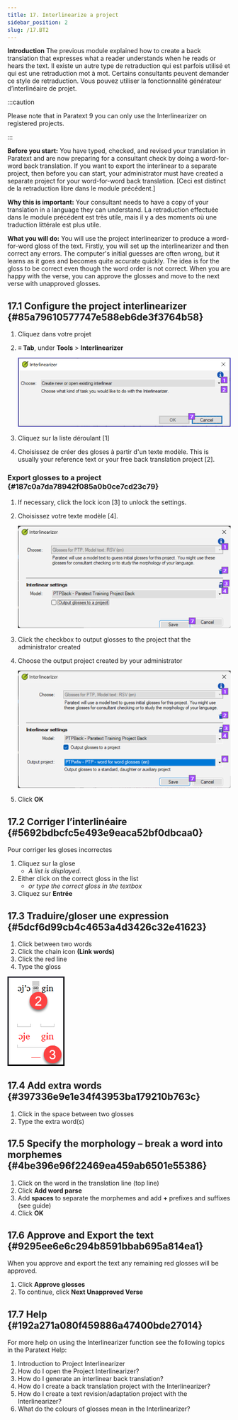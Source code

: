 ```yaml
---
title: 17. Interlinearize a project
sidebar_position: 2
slug: /17.BT2
---
```




**Introduction**  The previous module explained how to create a back translation that expresses what a reader understands when he reads or hears the text. Il existe un autre type de retraduction qui est parfois utilisé et qui est une retraduction mot à mot. Certains consultants peuvent demander ce style de retraduction. Vous pouvez utiliser la fonctionnalité générateur d’interlinéaire de projet.


:::caution

Please note that in Paratext 9 you can only use the Interlinearizer on registered projects.

:::




**Before you start:** You have typed, checked, and revised your translation in Paratext and are now preparing for a consultant check by doing a word-for-word back translation. If you want to export the interlinear to a separate project, then before you can start, your administrator must have created a separate project for your word-for-word back translation. [Ceci est distinct de la retraduction libre dans le module précédent.]


**Why this is important:** Your consultant needs to have a copy of your translation in a language they can understand. La retraduction effectuée dans le module précédent est très utile, mais il y a des moments où une traduction littérale est plus utile.


**What you will do:** You will use the project interlinearizer to produce a word-for-word gloss of the text. Firstly, you will set up the interlinearizer and then correct any errors. The computer's initial guesses are often wrong, but it learns as it goes and becomes quite accurate quickly. The idea is for the gloss to be correct even though the word order is not correct. When you are happy with the verse, you can approve the glosses and move to the next verse with unapproved glosses.


## 17.1 Configure the project interlinearizer {#85a79610577747e588eb6de3f3764b58}

1. Cliquez dans votre projet
1. **≡ Tab**, under **Tools** &gt; **Interlinearizer**

    ![](./1905854111.png)

1. Cliquez sur la liste déroulant [1]
1. Choisissez de créer des gloses à partir d'un texte modèle. This is usually your reference text or your free back translation project [2].

### Export glosses to a project {#187c0a7da78942f085a0b0ce7cd23c79}

1. If necessary, click the lock icon [3] to unlock the settings.
1. Choisissez votre texte modèle [4].

    ![](./1443407551.png)

1. Click the checkbox to output glosses to the project that the administrator created
1. Choose the output project created by your administrator

    ![](./310119566.png)

1. Click **OK**

## 17.2 Corriger l’interlinéaire {#5692bdbcfc5e493e9eaca52bf0dbcaa0}


Pour corriger les gloses incorrectes

1. Cliquez sur la glose
    - _A list is displayed_.
1. Either click on the correct gloss in the list
    - _or type the correct gloss in the textbox_
1. Cliquez sur **Entrée**

## 17.3 Traduire/gloser une expression {#5dcf6d99cb4c4653a4d3426c32e41623}


<div class='notion-row'>
<div class='notion-column' style={{width: 'calc((100% - (min(32px, 4vw) * 1)) * 0.5)'}}>

1. Click between two words
2. Click the chain icon  **(Link words)**
3. Click the red line
4. Type the gloss




</div><div className='notion-spacer'></div>

<div class='notion-column' style={{width: 'calc((100% - (min(32px, 4vw) * 1)) * 0.5)'}}>

![](./576503207.png)

</div><div className='notion-spacer'></div>
</div>

## 17.4 Add extra words {#397336e9e1e34f43953ba179210b763c}

1. Click in the space between two glosses
1. Type the extra word(s)

## 17.5 Specify the morphology – break a word into morphemes {#4be396e96f22469ea459ab6501e55386}

1. Click on the word in the translation line (top line)
1. Click **Add word parse**
1. Add **spaces** to separate the morphemes and add **+** prefixes and suffixes (see guide)
1. Click **OK**

## 17.6 Approve and Export the text {#9295ee6e6c294b8591bbab695a814ea1}


When you approve and export the text any remaining red glosses will be approved.

1. Click **Approve glosses**
1. To continue, click **Next Unapproved Verse**

## 17.7 Help {#192a271a080f459886a47400bde27014}


For more help on using the Interlinearizer function see the following topics in the Paratext Help:

1. Introduction to Project Interlinearizer
1. How do I open the Project Interlinearizer?
1. How do I generate an interlinear back translation?
1. How do I create a back translation project with the Interlinearizer?
1. How do I create a text revision/adaptation project with the Interlinearizer?
1. What do the colours of glosses mean in the Interlinearizer?
